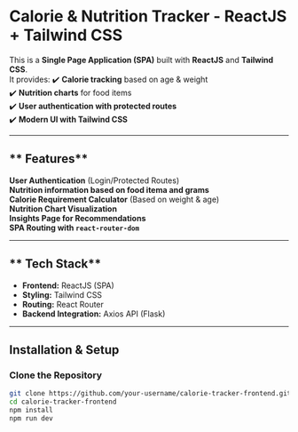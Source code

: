 # Calorie & Nutrition Tracker - ReactJS + Tailwind CSS 

This is a **Single Page Application (SPA)** built with **ReactJS** and **Tailwind CSS**.  
It provides:
✔️ **Calorie tracking** based on age & weight  
✔️ **Nutrition charts** for food items  
✔️ **User authentication with protected routes**  
✔️ **Modern UI with Tailwind CSS**  

---

## ** Features**
**User Authentication** (Login/Protected Routes)  
**Nutrition information based on food itema and grams**  
**Calorie Requirement Calculator** (Based on weight & age)  
**Nutrition Chart Visualization**  
**Insights Page for Recommendations**  
**SPA Routing with `react-router-dom`**  

---

## ** Tech Stack**
- **Frontend:** ReactJS (SPA)
- **Styling:** Tailwind CSS
- **Routing:** React Router
- **Backend Integration:** Axios API (Flask)

---

## **Installation & Setup**
### **Clone the Repository**
```bash
git clone https://github.com/your-username/calorie-tracker-frontend.git
cd calorie-tracker-frontend
npm install
npm run dev